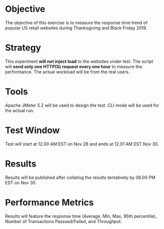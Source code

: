 # Objective

The objective of this exercise is to measure the response time trend of popular US retail websites during Thanksgiving and Black Friday 2019.

# Strategy

This experiment **will not inject load** to the websites under test. The script will **send only one HTTP(S) request every one hour** to measure the performance. The actual workload will be from the real users.

# Tools

Apache JMeter 5.2 will be used to design the test. CLI mode will be used for the actual run.

# Test Window

Test will start at 12.00 AM EST on Nov 28 and ends at 12.01 AM EST Nov 30.

# Results

Results will be published after collating the results tentatively by 06.00 PM EST on Nov 30.

# Performance Metrics

Results will feature the response time (Average, Min, Max, 95th percentile), Number of Transactions Passsed/Failed, and Throughput.
